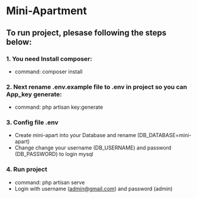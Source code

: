 # Mini-Apartment
## To run project, plesase following the steps below:
### 1. You need Install composer:
- command: composer install

### 2. Next rename .env.example file to .env in project so you can App_key generate:
- command: php artisan key:generate

### 3. Config file .env
- Create mini-apart into your Database and rename (DB_DATABASE=mini-apart)
- Change change your username (DB_USERNAME) and password (DB_PASSWORD) to login mysql

### 4. Run project
- command: php artisan serve
- Login with username (admin@gmail.com) and password (admin)
